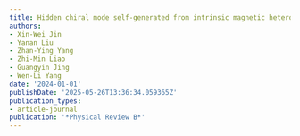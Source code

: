 ```yaml
---
title: Hidden chiral mode self-generated from intrinsic magnetic heterogeneity
authors:
- Xin-Wei Jin
- Yanan Liu
- Zhan-Ying Yang
- Zhi-Min Liao
- Guangyin Jing
- Wen-Li Yang
date: '2024-01-01'
publishDate: '2025-05-26T13:36:34.059365Z'
publication_types:
- article-journal
publication: '*Physical Review B*'
---
```

